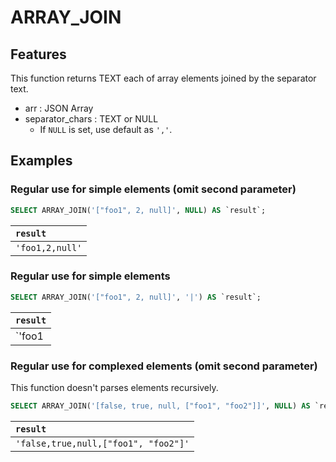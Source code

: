 # ARRAY_JOIN

## Features

This function returns TEXT each of array elements joined by the separator text.

- arr : JSON Array
- separator_chars : TEXT or NULL
  - If `NULL` is set, use default as `','`.

## Examples

### Regular use for simple elements (omit second parameter)

```SQL
SELECT ARRAY_JOIN('["foo1", 2, null]', NULL) AS `result`;
```

| `result` |
|:--|
| `'foo1,2,null'` |

### Regular use for simple elements

```SQL
SELECT ARRAY_JOIN('["foo1", 2, null]', '|') AS `result`;
```

| `result` |
|:--|
| `'foo1|2|null'` |

### Regular use for complexed elements (omit second parameter)

This function doesn't parses elements recursively.

```SQL
SELECT ARRAY_JOIN('[false, true, null, ["foo1", "foo2"]]', NULL) AS `result`;
```

| `result` |
|:--|
| `'false,true,null,["foo1", "foo2"]'` |
